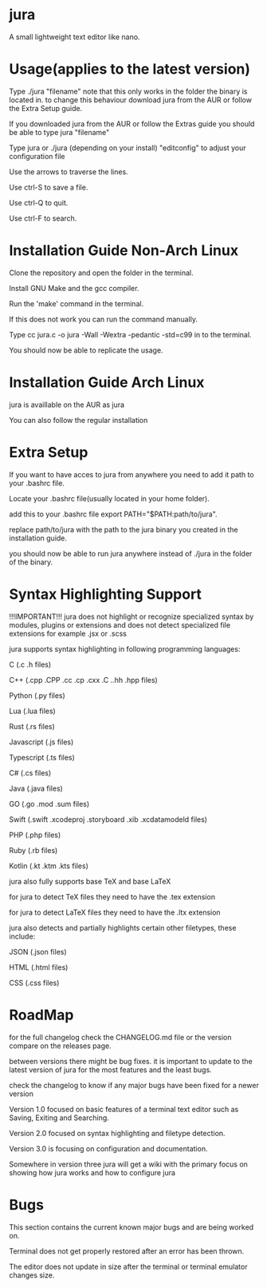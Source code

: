 # jura
A small lightweight text editor like nano.

# Usage(applies to the latest version)
Type ./jura "filename" note that this only works in the folder the binary is located in. to change this behaviour download jura from the AUR or follow the Extra Setup guide.

If you downloaded jura from the AUR or follow the Extras guide you should be able to type jura "filename"

Type jura or ./jura (depending on your install) "editconfig" to adjust your configuration file

Use the arrows to traverse the lines.

Use ctrl-S to save a file.

Use ctrl-Q to quit.

Use ctrl-F to search. 

# Installation Guide Non-Arch Linux
Clone the repository and open the folder in the terminal.

Install GNU Make and the gcc compiler.

Run the 'make' command in the terminal.

If this does not work you can run the command manually.

Type cc jura.c -o jura -Wall -Wextra -pedantic -std=c99 in to the terminal.

You should now be able to replicate the usage.

# Installation Guide Arch Linux
jura is availlable on the AUR as jura

You can also follow the regular installation

# Extra Setup
If you want to have acces to jura from anywhere you need to add it path to your .bashrc file.

Locate your .bashrc file(usually located in your home folder).

add this to your .bashrc file export PATH="$PATH:path/to/jura".

replace path/to/jura with the path to the jura binary you created in the installation guide.

you should now be able to run jura anywhere instead of ./jura in the folder of the binary.

# Syntax Highlighting Support
!!!IMPORTANT!!! jura does not highlight or recognize specialized syntax by modules, plugins or extensions and does not detect specialized file extensions for example .jsx or .scss

jura supports syntax highlighting in following programming languages:

C (.c .h files)

C++ (.cpp .CPP .cc .cp .cxx .C ..hh .hpp files)

Python (.py files)

Lua (.lua files)

Rust (.rs files)

Javascript (.js files)

Typescript (.ts files)

C# (.cs files)

Java (.java files)

GO (.go .mod .sum files)

Swift (.swift .xcodeproj .storyboard .xib .xcdatamodeld files)

PHP (.php files)

Ruby (.rb files)

Kotlin (.kt .ktm .kts files)

jura also fully supports base TeX and base LaTeX

for jura to detect TeX files they need to have the .tex extension

for jura to detect LaTeX files they need to have the .ltx extension

jura also detects and partially highlights certain other filetypes, these include:

JSON (.json files)

HTML (.html files)

CSS (.css files)

# RoadMap
for the full changelog check the CHANGELOG.md file or the version compare on the releases page.

between versions there might be bug fixes. it is important to update to the latest version of jura for the most features and the least bugs. 

check the changelog to know if any major bugs have been fixed for a newer version

Version 1.0 focused on basic features of a terminal text editor such as Saving, Exiting and Searching.

Version 2.0 focused on syntax highlighting and filetype detection.

Version 3.0 is focusing on configuration and documentation.

Somewhere in version three jura will get a wiki with the primary focus on showing how jura works and how to configure jura

# Bugs
This section contains the current known major bugs and are being worked on.

Terminal does not get properly restored after an error has been thrown.

The editor does not update in size after the terminal or terminal emulator changes size.
